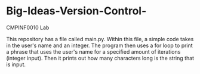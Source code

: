 # Big-Ideas-Version-Control-

CMPINF0010 Lab

This repository has a file called main.py. Within this file, a simple code takes in the user's name and an integer. The program then uses a for loop to print a phrase that uses the user's name for a specified amount of iterations (integer input). Then it prints out how many characters long is the string that is input.
